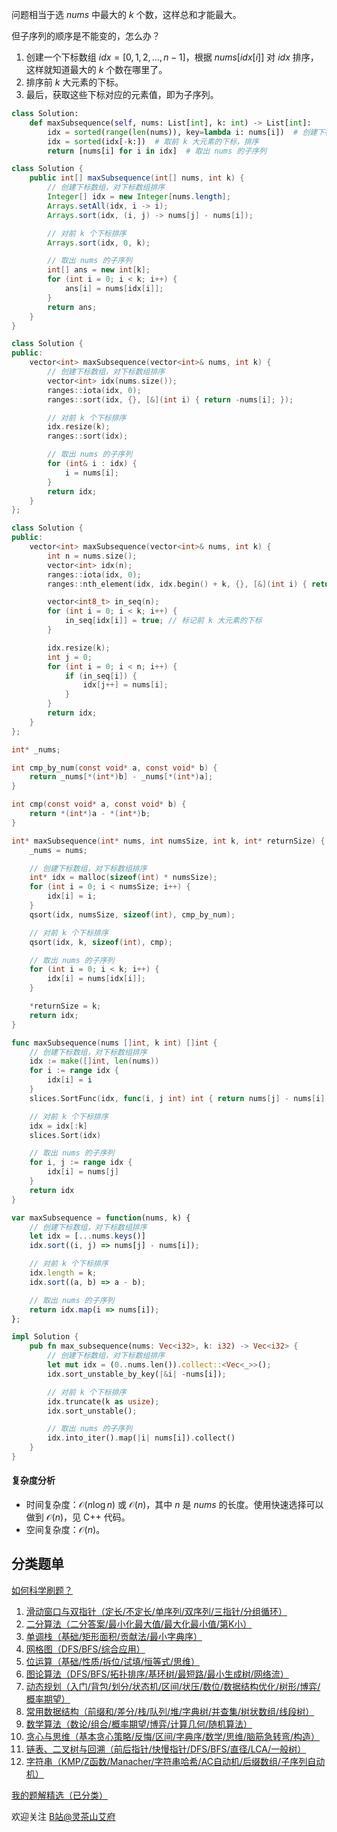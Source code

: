 问题相当于选 $\textit{nums}$ 中最大的 $k$ 个数，这样总和才能最大。

但子序列的顺序是不能变的，怎么办？

1. 创建一个下标数组 $\textit{idx} = [0,1,2,\ldots,n-1]$，根据 $\textit{nums}[\textit{idx}[i]]$ 对 $\textit{idx}$ 排序，这样就知道最大的 $k$ 个数在哪里了。
2. 排序前 $k$ 大元素的下标。
3. 最后，获取这些下标对应的元素值，即为子序列。

```py [sol-Python3]
class Solution:
    def maxSubsequence(self, nums: List[int], k: int) -> List[int]:
        idx = sorted(range(len(nums)), key=lambda i: nums[i])  # 创建下标数组，对下标数组排序
        idx = sorted(idx[-k:])  # 取前 k 大元素的下标，排序
        return [nums[i] for i in idx]  # 取出 nums 的子序列
```

```java [sol-Java]
class Solution {
    public int[] maxSubsequence(int[] nums, int k) {
        // 创建下标数组，对下标数组排序
        Integer[] idx = new Integer[nums.length];
        Arrays.setAll(idx, i -> i);
        Arrays.sort(idx, (i, j) -> nums[j] - nums[i]);

        // 对前 k 个下标排序
        Arrays.sort(idx, 0, k);

        // 取出 nums 的子序列
        int[] ans = new int[k];
        for (int i = 0; i < k; i++) {
            ans[i] = nums[idx[i]];
        }
        return ans;
    }
}
```

```cpp [sol-C++]
class Solution {
public:
    vector<int> maxSubsequence(vector<int>& nums, int k) {
        // 创建下标数组，对下标数组排序
        vector<int> idx(nums.size());
        ranges::iota(idx, 0);
        ranges::sort(idx, {}, [&](int i) { return -nums[i]; });

        // 对前 k 个下标排序
        idx.resize(k);
        ranges::sort(idx);

        // 取出 nums 的子序列
        for (int& i : idx) {
            i = nums[i];
        }
        return idx;
    }
};
```

```cpp [sol-C++ 快速选择]
class Solution {
public:
    vector<int> maxSubsequence(vector<int>& nums, int k) {
        int n = nums.size();
        vector<int> idx(n);
        ranges::iota(idx, 0);
        ranges::nth_element(idx, idx.begin() + k, {}, [&](int i) { return -nums[i]; });

        vector<int8_t> in_seq(n);
        for (int i = 0; i < k; i++) {
            in_seq[idx[i]] = true; // 标记前 k 大元素的下标
        }

        idx.resize(k);
        int j = 0;
        for (int i = 0; i < n; i++) {
            if (in_seq[i]) {
                idx[j++] = nums[i];
            }
        }
        return idx;
    }
};
```

```c [sol-C]
int* _nums;

int cmp_by_num(const void* a, const void* b) {
    return _nums[*(int*)b] - _nums[*(int*)a];
}

int cmp(const void* a, const void* b) {
    return *(int*)a - *(int*)b;
}

int* maxSubsequence(int* nums, int numsSize, int k, int* returnSize) {
    _nums = nums;

    // 创建下标数组，对下标数组排序
    int* idx = malloc(sizeof(int) * numsSize);
    for (int i = 0; i < numsSize; i++) {
        idx[i] = i;
    }
    qsort(idx, numsSize, sizeof(int), cmp_by_num);

    // 对前 k 个下标排序
    qsort(idx, k, sizeof(int), cmp);

    // 取出 nums 的子序列
    for (int i = 0; i < k; i++) {
        idx[i] = nums[idx[i]];
    }

    *returnSize = k;
    return idx;
}
```

```go [sol-Go]
func maxSubsequence(nums []int, k int) []int {
	// 创建下标数组，对下标数组排序
	idx := make([]int, len(nums))
	for i := range idx {
		idx[i] = i
	}
	slices.SortFunc(idx, func(i, j int) int { return nums[j] - nums[i] })

	// 对前 k 个下标排序
	idx = idx[:k]
	slices.Sort(idx)

	// 取出 nums 的子序列
	for i, j := range idx {
		idx[i] = nums[j]
	}
	return idx
}
```

```js [sol-JavaScript]
var maxSubsequence = function(nums, k) {
    // 创建下标数组，对下标数组排序
    let idx = [...nums.keys()]
    idx.sort((i, j) => nums[j] - nums[i]);

    // 对前 k 个下标排序
    idx.length = k;
    idx.sort((a, b) => a - b);

    // 取出 nums 的子序列
    return idx.map(i => nums[i]);
};
```

```rust [sol-Rust]
impl Solution {
    pub fn max_subsequence(nums: Vec<i32>, k: i32) -> Vec<i32> {
        // 创建下标数组，对下标数组排序
        let mut idx = (0..nums.len()).collect::<Vec<_>>();
        idx.sort_unstable_by_key(|&i| -nums[i]);

        // 对前 k 个下标排序
        idx.truncate(k as usize);
        idx.sort_unstable();

        // 取出 nums 的子序列
        idx.into_iter().map(|i| nums[i]).collect()
    }
}
```

#### 复杂度分析

- 时间复杂度：$\mathcal{O}(n\log n)$ 或 $\mathcal{O}(n)$，其中 $n$ 是 $\textit{nums}$ 的长度。使用快速选择可以做到 $\mathcal{O}(n)$，见 C++ 代码。
- 空间复杂度：$\mathcal{O}(n)$。

## 分类题单

[如何科学刷题？](https://leetcode.cn/circle/discuss/RvFUtj/)

1. [滑动窗口与双指针（定长/不定长/单序列/双序列/三指针/分组循环）](https://leetcode.cn/circle/discuss/0viNMK/)
2. [二分算法（二分答案/最小化最大值/最大化最小值/第K小）](https://leetcode.cn/circle/discuss/SqopEo/)
3. [单调栈（基础/矩形面积/贡献法/最小字典序）](https://leetcode.cn/circle/discuss/9oZFK9/)
4. [网格图（DFS/BFS/综合应用）](https://leetcode.cn/circle/discuss/YiXPXW/)
5. [位运算（基础/性质/拆位/试填/恒等式/思维）](https://leetcode.cn/circle/discuss/dHn9Vk/)
6. [图论算法（DFS/BFS/拓扑排序/基环树/最短路/最小生成树/网络流）](https://leetcode.cn/circle/discuss/01LUak/)
7. [动态规划（入门/背包/划分/状态机/区间/状压/数位/数据结构优化/树形/博弈/概率期望）](https://leetcode.cn/circle/discuss/tXLS3i/)
8. [常用数据结构（前缀和/差分/栈/队列/堆/字典树/并查集/树状数组/线段树）](https://leetcode.cn/circle/discuss/mOr1u6/)
9. [数学算法（数论/组合/概率期望/博弈/计算几何/随机算法）](https://leetcode.cn/circle/discuss/IYT3ss/)
10. [贪心与思维（基本贪心策略/反悔/区间/字典序/数学/思维/脑筋急转弯/构造）](https://leetcode.cn/circle/discuss/g6KTKL/)
11. [链表、二叉树与回溯（前后指针/快慢指针/DFS/BFS/直径/LCA/一般树）](https://leetcode.cn/circle/discuss/K0n2gO/)
12. [字符串（KMP/Z函数/Manacher/字符串哈希/AC自动机/后缀数组/子序列自动机）](https://leetcode.cn/circle/discuss/SJFwQI/)

[我的题解精选（已分类）](https://github.com/EndlessCheng/codeforces-go/blob/master/leetcode/SOLUTIONS.md)

欢迎关注 [B站@灵茶山艾府](https://space.bilibili.com/206214)
